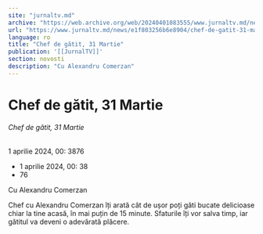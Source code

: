 ```yaml
---
site: "jurnaltv.md"
archive: "https://web.archive.org/web/20240401083555/www.jurnaltv.md/news/e1f803256b6e8904/chef-de-gatit-31-martie.html"
url: "https://www.jurnaltv.md/news/e1f803256b6e8904/chef-de-gatit-31-martie.html"
language: ro
title: "Chef de gătit, 31 Martie"
publication: '[[JurnalTV]]'
section: novosti
description: "Cu Alexandru Comerzan"
---
```


# Chef de gătit, 31 Martie

###### Chef de gătit, 31 Martie

1 aprilie 2024, 00: 3876

- 1 aprilie 2024, 00: 38
- 76

Cu Alexandru Comerzan

Chef cu Alexandru Comerzan îți arată cât de ușor poți găti bucate delicioase chiar la tine acasă, în mai puțin de 15 minute. Sfaturile îți vor salva timp, iar gătitul va deveni o adevărată plăcere.